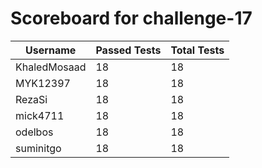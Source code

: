 # Scoreboard for challenge-17
| Username   | Passed Tests | Total Tests |
|------------|--------------|-------------|
| KhaledMosaad | 18 | 18 |
| MYK12397 | 18 | 18 |
| RezaSi | 18 | 18 |
| mick4711 | 18 | 18 |
| odelbos | 18 | 18 |
| suminitgo | 18 | 18 |
